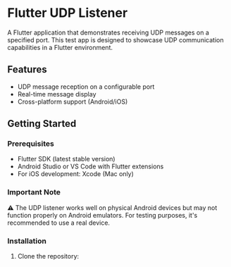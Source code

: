 # Flutter UDP Listener

A Flutter application that demonstrates receiving UDP messages on a specified port. This test app is designed to showcase UDP communication capabilities in a Flutter environment.

## Features

- UDP message reception on a configurable port
- Real-time message display
- Cross-platform support (Android/iOS)

## Getting Started

### Prerequisites

- Flutter SDK (latest stable version)
- Android Studio or VS Code with Flutter extensions
- For iOS development: Xcode (Mac only)

### Important Note

⚠️ The UDP listener works well on physical Android devices but may not function properly on Android emulators. For testing purposes, it's recommended to use a real device.

### Installation

1. Clone the repository:

```

```
